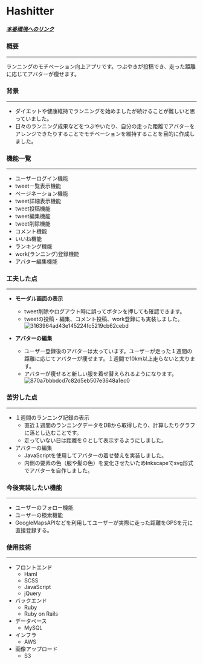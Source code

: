 # Hashitter

##### [本番環境へのリンク](http://18.176.123.44/)

### 概要
---

ランニングのモチベーション向上アプリです。つぶやきが投稿でき、走った距離に応じてアバターが痩せます。

### 背景
---
- ダイエットや健康維持でランニングを始めましたが続けることが難しいと思っていました。
- 日々のランニング成果などをつぶやいたり、自分の走った距離でアバターをアレンジできたりすることでモチベーションを維持することを目的に作成しました。

### 機能一覧
---
- ユーザーログイン機能
- tweet一覧表示機能
- ページネーション機能
- tweet詳細表示機能
- tweet投稿機能
- tweet編集機能
- tweet削除機能
- コメント機能
- いいね機能
- ランキング機能
- work(ランニング)登録機能
- アバター編集機能

### 工夫した点
---
- **モーダル画面の表示**
  - tweet削除やログアウト時に誤ってボタンを押しても確認できます。
  - tweetの投稿・編集、コメント投稿、work登録にも実装しました。
  ![3163964ad43e145224fc5219cb62cebd](https://user-images.githubusercontent.com/55132084/69612382-e99e4000-1072-11ea-85dd-e3cf78dbc2be.gif)

- **アバターの編集**
  - ユーザー登録後のアバターは太っています。ユーザーが走った１週間の距離に応じてアバターが痩せます。１週間で10km以上走らないと太ります。
  - アバターが痩せると新しい服を着せ替えられるようになります。
  ![870a7bbbdcd7c82d5eb507e3648a1ec0](https://user-images.githubusercontent.com/55132084/69611915-20c02180-1072-11ea-8a43-fe9aa947f42e.gif)


### 苦労した点
---
- １週間のランニング記録の表示
  - 直近１週間のランニングデータをDBから取得したり、計算したりグラフに落とし込むことです。
  - 走っていない日は距離を０として表示するようにしました。
- アバターの編集
  - JavaScriptを使用してアバターの着せ替えを実装しました。
  - 内側の要素の色（服や髪の色）を変化させたいためInkscapeでsvg形式でアバターを自作しました。
### 今後実装したい機能
---
- ユーザーのフォロー機能
- ユーザーの検索機能
- GoogleMapsAPIなどを利用してユーザーが実際に走った距離をGPSを元に直接登録する。

### 使用技術
---
- フロントエンド
  - Haml
  - SCSS
  - JavaScript
  - jQuery
- バックエンド
  - Ruby
  - Ruby on Rails
- データベース
  - MySQL
- インフラ
  - AWS
- 画像アップロード
  - S3